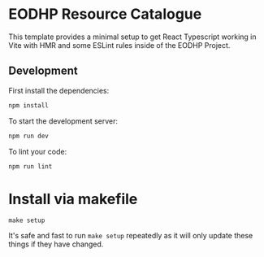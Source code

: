 # EODHP Resource Catalogue

This template provides a minimal setup to get React Typescript working in Vite with HMR and some ESLint rules inside of the EODHP Project.

## Development

First install the dependencies:

```bash
npm install
```

To start the development server:

```bash
npm run dev
```

To lint your code:
  
```bash
npm run lint
```

# Install via makefile

```commandline
make setup
```

It's safe and fast to run `make setup` repeatedly as it will only update these things if
they have changed.

